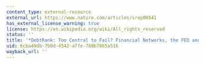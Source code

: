```yaml
---
content_type: external-resource
external_url: https://www.nature.com/articles/srep00541
has_external_license_warning: true
license: https://en.wikipedia.org/wiki/All_rights_reserved
status: ''
title: '*DebtRank: Too Central to Fail? Financial Networks, the FED and Systemic Risk*'
uid: 6cba49db-7b0d-4542-affe-708b7865a516
wayback_url: ''
---
```

